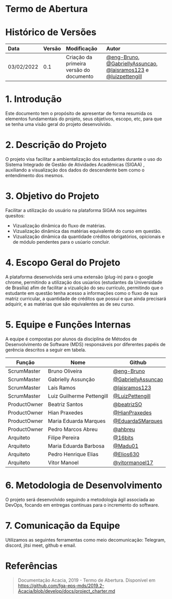 # Termo de Abertura

# Histórico de Versões

| Data   | Versão | Modificação  | Autor  |
| :- | :- | :- | :- |
| 03/02/2022  | 0.1 | Criação da primeira versão do documento | [@eng-Bruno](https://github.com/eng-Bruno), [@GabriellyAssuncao](https://github.com/GabriellyAssuncao), [@laisramos123](https://github.com/laisramos123) e [@luizpettengill](https://github.com/luizpettengill)  |


# 1. Introdução

Este documento tem o propósito de apresentar de forma resumida os elementos fundamentais do projeto, seus objetivos, escopo, etc, para que se tenha uma visão geral do projeto desenvolvido.

# 2. Descrição do Projeto

O projeto visa facilitar a ambientalização dos estudantes durante o uso do Sistema Integrado de Gestão de Atividades Acadêmicas (SIGAA) , auxiliando a visualização dos dados do descendente bem como o entendimento dos mesmos. 

# 3. Objetivo do Projeto

Facilitar a utilização do usuário na plataforma SIGAA nos seguintes quesitos:
- Vizualização dinâmica do fluxo de matérias.
- Vizualização dinâmica das matérias equivalente do curso em questão.
- Vizualização dinâmica da quantidade créditos obrigatórios, opicionais e de módulo pendentes para o usúario concluir.

# 4. Escopo Geral do Projeto

A plataforma desenvolvida será uma extensão (plug-in) para o google chrome, permitindo a utilização dos usúarios (estudantes da Universidade de Brasília) afim de facilitar a vizualição do seu currículo, permitindo que o estudante em questão tenha acesso a informações como o fluxo de sua matriz curricular, a quantidade de créditos que possuí e que ainda precisará adquirir, e as matérias que são equivalentes as de seu curso.

# 5. Equipe e Funções Internas
A equipe é compostas por alunos da disciplina de Métodos de Desenvolvimento de Software (MDS) responsáveis por diferentes papéis de gerência descritos a seguir em tabela.

 Função       | Nome                      | Github                                                     |
 ------------ | ------------------------- | ---------------------------------------------------------- |
 ScrumMaster  | Bruno Oliveira            | [@eng-Bruno](https://github.com/eng-Bruno)                 |
 ScrumMaster  | Gabrielly Assunção        | [@GabriellyAssuncao](https://github.com/GabriellyAssuncao) |
 ScrumMaster  | Laís Ramos                | [@laisramos123](https://github.com/laisramos123)           |
 ScrumMaster  | Luiz Guilherme Pettengill | [@LuizPettengill](https://github.com/LuizPettengill)       |
 ProductOwner | Beatriz Santos            | [@beatrizSO](https://github.com/beatrizSO)                 |
 ProductOwner | Hian Praxedes             | [@HianPraxedes](https://github.com/HianPraxedes)           |
 ProductOwner | Maria Eduarda Marques     | [@EduardaSMarques](https://github.com/EduardaSMarques)     |
 ProductOwner | Pedro Marcos Abreu        | [@ahbreu](https://github.com/ahbreu)                       |
 Arquiteto    | Filipe Pereira            | [@16bits](https://github.com/16bits)                       |
 Arquiteto    | Maria Eduarda Barbosa     | [@Madu01](https://github.com/Madu01)                       |
 Arquiteto    | Pedro Henrique Elias      | [@Elios630](https://github.com/Elios630)                   |
 Arquiteto    | Vitor Manoel              | [@vitormanoel17](https://github.com/vitormanoel17)         |


# 6. Metodologia de Desenvolvimento

O projeto será desenvolvido seguindo a metodologia ágil associada ao DevOps, focando em entregas continuas para o incremento do software.

# 7. Comunicação da Equipe

Utilizamos as seguintes ferramentas como meio decomunicação: Telegram, discord, jitsi meet, github e email.

# Referências

>Documentação Acacia, 2019 - Termo de Abertura. Disponível em <https://github.com/fga-eps-mds/2019.2-Acacia/blob/develop/docs/project_charter.md>